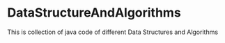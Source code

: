 # DataStructureAndAlgorithms
This is collection of java code of different Data Structures and Algorithms
